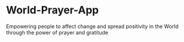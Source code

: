 # World-Prayer-App
Empowering people to affect change and spread positivity in the World through the power of prayer and gratitude
